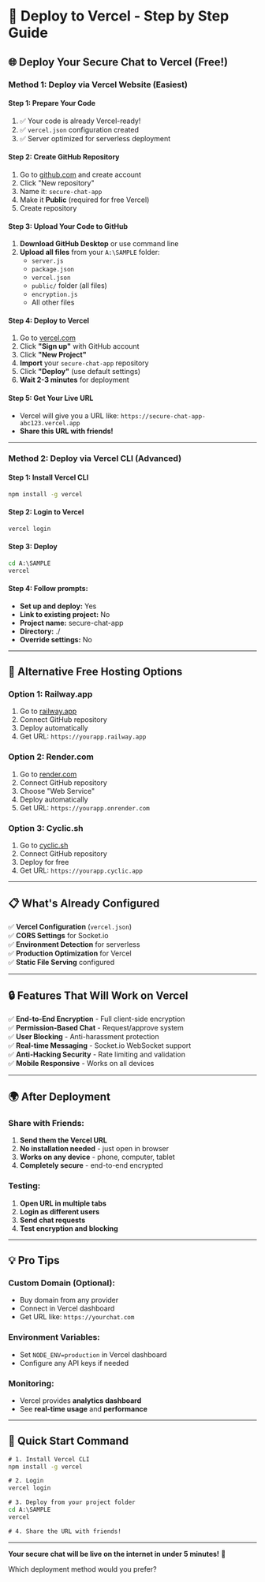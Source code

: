 # 🚀 Deploy to Vercel - Step by Step Guide

## 🌐 **Deploy Your Secure Chat to Vercel (Free!)**

### **Method 1: Deploy via Vercel Website (Easiest)**

#### **Step 1: Prepare Your Code**
1. ✅ Your code is already Vercel-ready!
2. ✅ `vercel.json` configuration created
3. ✅ Server optimized for serverless deployment

#### **Step 2: Create GitHub Repository**
1. Go to [github.com](https://github.com) and create account
2. Click "New repository"
3. Name it: `secure-chat-app`
4. Make it **Public** (required for free Vercel)
5. Create repository

#### **Step 3: Upload Your Code to GitHub**
1. **Download GitHub Desktop** or use command line
2. **Upload all files** from your `A:\SAMPLE` folder:
   - `server.js`
   - `package.json` 
   - `vercel.json`
   - `public/` folder (all files)
   - `encryption.js`
   - All other files

#### **Step 4: Deploy to Vercel**
1. Go to [vercel.com](https://vercel.com)
2. Click **"Sign up"** with GitHub account
3. Click **"New Project"**
4. **Import** your `secure-chat-app` repository
5. Click **"Deploy"** (use default settings)
6. **Wait 2-3 minutes** for deployment

#### **Step 5: Get Your Live URL**
- Vercel will give you a URL like: `https://secure-chat-app-abc123.vercel.app`
- **Share this URL with friends!**

---

### **Method 2: Deploy via Vercel CLI (Advanced)**

#### **Step 1: Install Vercel CLI**
```cmd
npm install -g vercel
```

#### **Step 2: Login to Vercel**
```cmd
vercel login
```

#### **Step 3: Deploy**
```cmd
cd A:\SAMPLE
vercel
```

#### **Step 4: Follow prompts:**
- **Set up and deploy:** Yes
- **Link to existing project:** No
- **Project name:** secure-chat-app
- **Directory:** ./
- **Override settings:** No

---

## 🎯 **Alternative Free Hosting Options**

### **Option 1: Railway.app**
1. Go to [railway.app](https://railway.app)
2. Connect GitHub repository
3. Deploy automatically
4. Get URL: `https://yourapp.railway.app`

### **Option 2: Render.com**
1. Go to [render.com](https://render.com)
2. Connect GitHub repository
3. Choose "Web Service"
4. Deploy automatically
5. Get URL: `https://yourapp.onrender.com`

### **Option 3: Cyclic.sh**
1. Go to [cyclic.sh](https://cyclic.sh)
2. Connect GitHub repository
3. Deploy for free
4. Get URL: `https://yourapp.cyclic.app`

---

## 📋 **What's Already Configured**

✅ **Vercel Configuration** (`vercel.json`)  
✅ **CORS Settings** for Socket.io  
✅ **Environment Detection** for serverless  
✅ **Production Optimization** for Vercel  
✅ **Static File Serving** configured  

---

## 🔒 **Features That Will Work on Vercel**

✅ **End-to-End Encryption** - Full client-side encryption  
✅ **Permission-Based Chat** - Request/approve system  
✅ **User Blocking** - Anti-harassment protection  
✅ **Real-time Messaging** - Socket.io WebSocket support  
✅ **Anti-Hacking Security** - Rate limiting and validation  
✅ **Mobile Responsive** - Works on all devices  

---

## 🌍 **After Deployment**

### **Share with Friends:**
1. **Send them the Vercel URL**
2. **No installation needed** - just open in browser
3. **Works on any device** - phone, computer, tablet
4. **Completely secure** - end-to-end encrypted

### **Testing:**
1. **Open URL in multiple tabs**
2. **Login as different users**
3. **Send chat requests**
4. **Test encryption and blocking**

---

## 💡 **Pro Tips**

### **Custom Domain (Optional):**
- Buy domain from any provider
- Connect in Vercel dashboard
- Get URL like: `https://yourchat.com`

### **Environment Variables:**
- Set `NODE_ENV=production` in Vercel dashboard
- Configure any API keys if needed

### **Monitoring:**
- Vercel provides **analytics dashboard**
- See **real-time usage** and **performance**

---

## 🚀 **Quick Start Command**

```cmd
# 1. Install Vercel CLI
npm install -g vercel

# 2. Login
vercel login

# 3. Deploy from your project folder
cd A:\SAMPLE
vercel

# 4. Share the URL with friends!
```

---

**Your secure chat will be live on the internet in under 5 minutes!** 🎉

Which deployment method would you prefer?